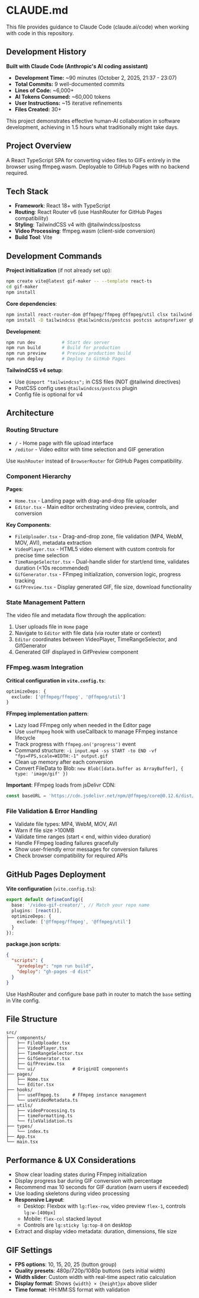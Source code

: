 # CLAUDE.md

This file provides guidance to Claude Code (claude.ai/code) when working with code in this repository.

## Development History

**Built with Claude Code (Anthropic's AI coding assistant)**

- **Development Time:** ~90 minutes (October 2, 2025, 21:37 - 23:07)
- **Total Commits:** 9 well-documented commits
- **Lines of Code:** ~6,000+
- **AI Tokens Consumed:** ~60,000 tokens
- **User Instructions:** ~15 iterative refinements
- **Files Created:** 30+

This project demonstrates effective human-AI collaboration in software development, achieving in 1.5 hours what traditionally might take days.

## Project Overview

A React TypeScript SPA for converting video files to GIFs entirely in the browser using ffmpeg.wasm. Deployable to GitHub Pages with no backend required.

## Tech Stack

- **Framework**: React 18+ with TypeScript
- **Routing**: React Router v6 (use HashRouter for GitHub Pages compatibility)
- **Styling**: TailwindCSS v4 with @tailwindcss/postcss
- **Video Processing**: ffmpeg.wasm (client-side conversion)
- **Build Tool**: Vite

## Development Commands

**Project initialization** (if not already set up):
```bash
npm create vite@latest gif-maker -- --template react-ts
cd gif-maker
npm install
```

**Core dependencies**:
```bash
npm install react-router-dom @ffmpeg/ffmpeg @ffmpeg/util clsx tailwind-merge
npm install -D tailwindcss @tailwindcss/postcss postcss autoprefixer gh-pages
```

**Development**:
```bash
npm run dev          # Start dev server
npm run build        # Build for production
npm run preview      # Preview production build
npm run deploy       # Deploy to GitHub Pages
```

**TailwindCSS v4 setup**:
- Use `@import "tailwindcss";` in CSS files (NOT @tailwind directives)
- PostCSS config uses `@tailwindcss/postcss` plugin
- Config file is optional for v4

## Architecture

### Routing Structure
- `/` - Home page with file upload interface
- `/editor` - Video editor with time selection and GIF generation

Use `HashRouter` instead of `BrowserRouter` for GitHub Pages compatibility.

### Component Hierarchy

**Pages**:
- `Home.tsx` - Landing page with drag-and-drop file uploader
- `Editor.tsx` - Main editor orchestrating video preview, controls, and conversion

**Key Components**:
- `FileUploader.tsx` - Drag-and-drop zone, file validation (MP4, WebM, MOV, AVI), metadata extraction
- `VideoPlayer.tsx` - HTML5 video element with custom controls for precise time selection
- `TimeRangeSelector.tsx` - Dual-handle slider for start/end time, validates duration (<10s recommended)
- `GifGenerator.tsx` - FFmpeg initialization, conversion logic, progress tracking
- `GifPreview.tsx` - Display generated GIF, file size, download functionality

### State Management Pattern

The video file and metadata flow through the application:
1. User uploads file in `Home` page
2. Navigate to `Editor` with file data (via router state or context)
3. `Editor` coordinates between VideoPlayer, TimeRangeSelector, and GifGenerator
4. Generated GIF displayed in GifPreview component

### FFmpeg.wasm Integration

**Critical configuration in `vite.config.ts`**:
```typescript
optimizeDeps: {
  exclude: ['@ffmpeg/ffmpeg', '@ffmpeg/util']
}
```

**FFmpeg implementation pattern**:
- Lazy load FFmpeg only when needed in the Editor page
- Use `useFFmpeg` hook with useCallback to manage FFmpeg instance lifecycle
- Track progress with `ffmpeg.on('progress')` event
- Command structure: `-i input.mp4 -ss START -to END -vf "fps=FPS,scale=WIDTH:-1" output.gif`
- Clean up memory after each conversion
- Convert FileData to Blob: `new Blob([data.buffer as ArrayBuffer], { type: 'image/gif' })`

**Important**: FFmpeg loads from jsDelivr CDN:
```typescript
const baseURL = 'https://cdn.jsdelivr.net/npm/@ffmpeg/core@0.12.6/dist/esm';
```

### File Validation & Error Handling

- Validate file types: MP4, WebM, MOV, AVI
- Warn if file size >100MB
- Validate time ranges (start < end, within video duration)
- Handle FFmpeg loading failures gracefully
- Show user-friendly error messages for conversion failures
- Check browser compatibility for required APIs

## GitHub Pages Deployment

**Vite configuration** (`vite.config.ts`):
```typescript
export default defineConfig({
  base: '/video-gif-creator/', // Match your repo name
  plugins: [react()],
  optimizeDeps: {
    exclude: ['@ffmpeg/ffmpeg', '@ffmpeg/util']
  }
});
```

**package.json scripts**:
```json
{
  "scripts": {
    "predeploy": "npm run build",
    "deploy": "gh-pages -d dist"
  }
}
```

Use HashRouter and configure base path in router to match the `base` setting in Vite config.

## File Structure

```
src/
├── components/
│   ├── FileUploader.tsx
│   ├── VideoPlayer.tsx
│   ├── TimeRangeSelector.tsx
│   ├── GifGenerator.tsx
│   ├── GifPreview.tsx
│   └── ui/              # OriginUI components
├── pages/
│   ├── Home.tsx
│   └── Editor.tsx
├── hooks/
│   ├── useFFmpeg.ts     # FFmpeg instance management
│   └── useVideoMetadata.ts
├── utils/
│   ├── videoProcessing.ts
│   ├── timeFormatting.ts
│   └── fileValidation.ts
├── types/
│   └── index.ts
├── App.tsx
└── main.tsx
```

## Performance & UX Considerations

- Show clear loading states during FFmpeg initialization
- Display progress bar during GIF conversion with percentage
- Recommend max 10 seconds for GIF duration (warn users if exceeded)
- Use loading skeletons during video processing
- **Responsive Layout**:
  - Desktop: Flexbox with `lg:flex-row`, video preview `flex-1`, controls `lg:w-[400px]`
  - Mobile: `flex-col` stacked layout
  - Controls are `lg:sticky lg:top-8` on desktop
- Extract and display video metadata: duration, dimensions, file size

## GIF Settings

- **FPS options**: 10, 15, 20, 25 (button group)
- **Quality presets**: 480p/720p/1080p buttons (sets initial width)
- **Width slider**: Custom width with real-time aspect ratio calculation
- **Display format**: Shows `{width} × {height}px` above slider
- **Time format**: HH:MM:SS format with validation
